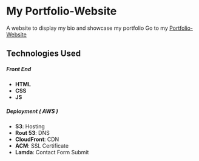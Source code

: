 # My Portfolio-Website
A website to display my bio and showcase my portfolio 
Go to my [Portfolio-Website](https://jacobguinther.com/)

## Technologies Used
##### Front End
* **HTML**
* **CSS**
* **JS**
##### Deployment ( AWS )
* **S3**: Hosting
* **Rout 53**: DNS
* **CloudFront**: CDN
* **ACM**: SSL Certificate
* **Lamda**: Contact Form Submit
